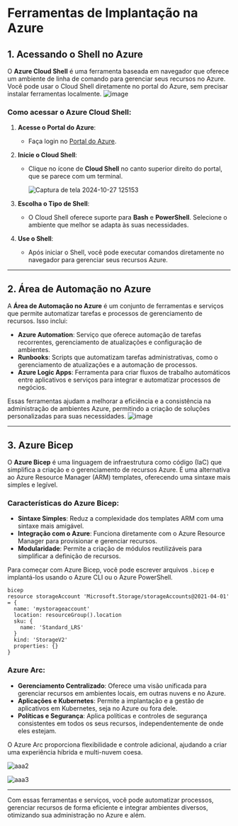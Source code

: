 # Ferramentas de Implantação na Azure

## 1. Acessando o Shell no Azure

O **Azure Cloud Shell** é uma ferramenta baseada em navegador que oferece um ambiente de linha de comando para gerenciar seus recursos no Azure. 
Você pode usar o Cloud Shell diretamente no portal do Azure, sem precisar instalar ferramentas localmente.
![image](https://github.com/user-attachments/assets/2d255c2e-1dc6-4807-b62c-bf907b34bffb)


### Como acessar o Azure Cloud Shell:

1. **Acesse o Portal do Azure**:
   - Faça login no [Portal do Azure](https://portal.azure.com/).

2. **Inicie o Cloud Shell**:
   - Clique no ícone de **Cloud Shell** no canto superior direito do portal, que se parece com um terminal.

     ![Captura de tela 2024-10-27 125153](https://github.com/user-attachments/assets/91786f69-52ce-4a89-a840-fc35eb47b8cc)


3. **Escolha o Tipo de Shell**:
   - O Cloud Shell oferece suporte para **Bash** e **PowerShell**. Selecione o ambiente que melhor se adapta às suas necessidades.

4. **Use o Shell**:
   - Após iniciar o Shell, você pode executar comandos diretamente no navegador para gerenciar seus recursos Azure.

---

## 2. Área de Automação no Azure

A **Área de Automação no Azure** é um conjunto de ferramentas e serviços que permite automatizar tarefas e processos de gerenciamento de recursos. Isso inclui:

- **Azure Automation**: Serviço que oferece automação de tarefas recorrentes, gerenciamento de atualizações e configuração de ambientes.
- **Runbooks**: Scripts que automatizam tarefas administrativas, como o gerenciamento de atualizações e a automação de processos.
- **Azure Logic Apps**: Ferramenta para criar fluxos de trabalho automáticos entre aplicativos e serviços para integrar e automatizar processos de negócios.

Essas ferramentas ajudam a melhorar a eficiência e a consistência na administração de ambientes Azure, permitindo a criação de soluções personalizadas para suas necessidades.
![image](https://github.com/user-attachments/assets/2d135a59-78e6-4525-aba4-f6c43afe89bb)


---

## 3. Azure Bicep

O **Azure Bicep** é uma linguagem de infraestrutura como código (IaC) que simplifica a criação e o gerenciamento de recursos Azure. É uma alternativa ao Azure Resource Manager (ARM) templates, oferecendo uma sintaxe mais simples e legível.

### Características do Azure Bicep:
- **Sintaxe Simples**: Reduz a complexidade dos templates ARM com uma sintaxe mais amigável.
- **Integração com o Azure**: Funciona diretamente com o Azure Resource Manager para provisionar e gerenciar recursos.
- **Modularidade**: Permite a criação de módulos reutilizáveis para simplificar a definição de recursos.

Para começar com Azure Bicep, você pode escrever arquivos `.bicep` e implantá-los usando o Azure CLI ou o Azure PowerShell.

  
    bicep
    resource storageAccount 'Microsoft.Storage/storageAccounts@2021-04-01' = {
      name: 'mystorageaccount'
      location: resourceGroup().location
      sku: {
        name: 'Standard_LRS'
      }
      kind: 'StorageV2'
      properties: {}
    }


###  Azure Arc:
- **Gerenciamento Centralizado**: Oferece uma visão unificada para gerenciar recursos em ambientes locais, em outras nuvens e no Azure.
- **Aplicações e Kubernetes**: Permite a implantação e a gestão de aplicativos em Kubernetes, seja no Azure ou fora dele.
- **Políticas e Segurança**: Aplica políticas e controles de segurança consistentes em todos os seus recursos, independentemente de onde eles estejam.

O Azure Arc proporciona flexibilidade e controle adicional, ajudando a criar uma experiência híbrida e multi-nuvem coesa.

  ![aaa2](https://github.com/user-attachments/assets/4cf74159-96a9-41cc-828e-7e9ae4aa51e3)
  
  ![aaa3](https://github.com/user-attachments/assets/ac4972f6-1daf-4c40-ae1c-e235f998f371)

---

Com essas ferramentas e serviços, você pode automatizar processos, gerenciar recursos de forma eficiente e integrar ambientes diversos, otimizando sua administração no Azure e além.


